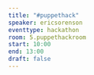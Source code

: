 ```yaml
---
title: "#puppethack"
speaker: ericsorenson
eventtype: hackathon
room: 5.puppethackroom
start: 10:00
end: 13:00
draft: false
---
```



